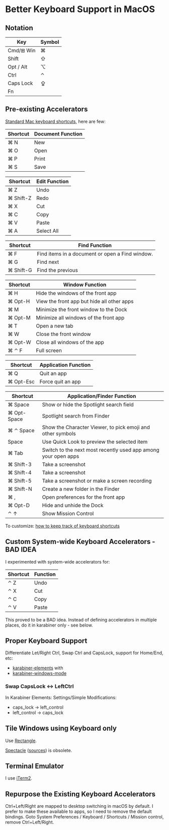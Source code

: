# Better Keyboard Support in MacOS

## Notation

Key|Symbol
---|------
Cmd/⊞ Win|⌘
Shift|⇧
Opt / Alt|⌥
Ctrl|⌃
Caps Lock|⇪
Fn|

## Pre-existing Accelerators

[Standard Mac keyboard
shortcuts](https://support.apple.com/en-us/HT201236), here are few:

Shortcut|Document Function
-------|-------
⌘ N|New
⌘ O|Open
⌘ P|Print
⌘ S|Save

Shortcut|Edit Function
-------|-------
⌘ Z|Undo
⌘ Shift-Z|Redo
⌘ X|Cut
⌘ C|Copy
⌘ V|Paste
⌘ A|Select All

Shortcut|Find Function
-------|-------
⌘ F|Find items in a document or open a Find window.
⌘ G|Find next
⌘ Shift-G|Find the previous

Shortcut|Window Function
-------|-------
⌘ H|Hide the windows of the front app
⌘ Opt-H|View the front app but hide all other apps
⌘ M|Minimize the front window to the Dock
⌘ Opt-M|Minimize all windows of the front app
⌘ T|Open a new tab
⌘ W|Close the front window
⌘ Opt-W|Close all windows of the app
⌘ ⌃ F|Full screen

Shortcut|Application Function
------- | -------
⌘ Q|Quit an app
⌘ Opt-Esc|Force quit an app

Shortcut|Application/Finder Function
------- | -------
⌘ Space|Show or hide the Spotlight search field
⌘ Opt-Space|Spotlight search from Finder
⌘ ⌃ Space|Show the Character Viewer, to pick emoji and other symbols
Space|Use Quick Look to preview the selected item
⌘ Tab|Switch to the next most recently used app among your open apps
⌘ Shift-3|Take a screenshot
⌘ Shift-4|Take a screenshot
⌘ Shift-5|Take a screenshot or make a screen recording
⌘ Shift-N|Create a new folder in the Finder
⌘ ,|Open preferences for the front app
⌘ Opt-D|Hide and unhide the Dock
⌃ ↑|Show Mission Control

To customize: [how to keep track of keyboard
shortcuts](https://www.macworld.com/article/217325/how-to-keep-track-of-keyboard-shortcuts.html)

## Custom System-wide Keyboard Accelerators - BAD IDEA

I experimented with system-wide accelerators for:

Shortcut|Function
------- | -------
⌃ Z|Undo
⌃ X|Cut
⌃ C|Copy
⌃ V|Paste

This proved to be a BAD idea.  Instead of defining accelerators in
multiple places, do it in karabiner only - see below.

## Proper Keyboard Support

Differentiate Let/Right Ctrl, Swap Ctrl and CapsLock, support for Home/End, etc:

* [karabiner-elements](https://karabiner-elements.pqrs.org/) with
* [karabiner-windows-mode](https://github.com/rux616/karabiner-windows-mode)

### Swap CapsLock <-> LeftCtrl

In Karabiner Elements: Settings/Simple Modifications:

* caps_lock -> left_control
* left_control -> caps_lock

## Tile Windows using Keyboard only

Use [Rectangle](https://github.com/rxhanson/Rectangle).

[Spectacle](https://www.spectacleapp) ([sources](https://github.com/eczarny/spectacle)) is obsolete.

## Terminal Emulator

I use [iTerm2](iTerm2.html).

## Repurpose the Existing Keyboard Accelerators

Ctrl+Left/Right are mapped to desktop switching in macOS by default. I prefer to make these available to apps, so I need to remove the default bindings. Goto System Preferences / Keyboard / Shortcuts / Mission control, remove Ctrl+Left/Right.
